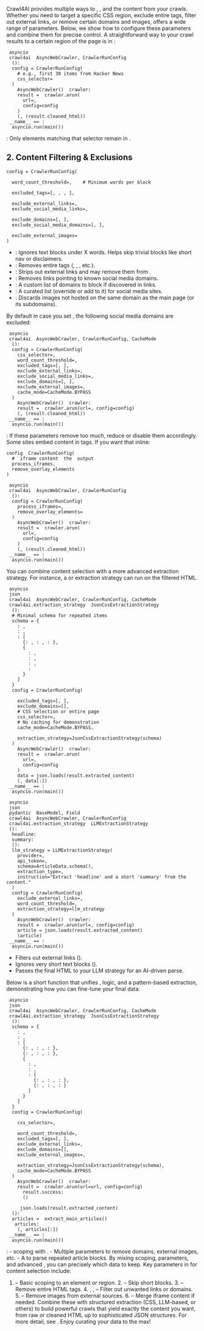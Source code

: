 Crawl4AI provides multiple ways to , , and the content from your crawls. Whether you need to target a specific CSS region, exclude entire tags, filter out external links, or remove certain domains and images, offers a wide range of parameters.
Below, we show how to configure these parameters and combine them for precise control.
A straightforward way to your crawl results to a certain region of the page is in :
```
 asyncio
 crawl4ai  AsyncWebCrawler, CrawlerRunConfig
  ():
  config = CrawlerRunConfig(
    # e.g., first 30 items from Hacker News
    css_selector= 
  )
    AsyncWebCrawler()  crawler:
    result =  crawler.arun(
      url=, 
      config=config
    )
    (, (result.cleaned_html))
 __name__ == :
  asyncio.run(main())

```

: Only elements matching that selector remain in .
## 2. Content Filtering & Exclusions
```
config = CrawlerRunConfig(
  
  word_count_threshold=,    # Minimum words per block
  
  excluded_tags=[, , , ],
  
  exclude_external_links=,  
  exclude_social_media_links=,
  
  exclude_domains=[, ],  
  exclude_social_media_domains=[, ],
  
  exclude_external_images=
)

```

  * : Ignores text blocks under X words. Helps skip trivial blocks like short nav or disclaimers. 
  * : Removes entire tags (, , , etc.). 
  * : Strips out external links and may remove them from . 
  * : Removes links pointing to known social media domains. 
  * : A custom list of domains to block if discovered in links. 
  * : A curated list (override or add to it) for social media sites. 
  * : Discards images not hosted on the same domain as the main page (or its subdomains).


By default in case you set , the following social media domains are excluded: 
```
 asyncio
 crawl4ai  AsyncWebCrawler, CrawlerRunConfig, CacheMode
  ():
  config = CrawlerRunConfig(
    css_selector=, 
    word_count_threshold=,
    excluded_tags=[, ],
    exclude_external_links=,
    exclude_social_media_links=,
    exclude_domains=[, ],
    exclude_external_images=,
    cache_mode=CacheMode.BYPASS
  )
    AsyncWebCrawler()  crawler:
    result =  crawler.arun(url=, config=config)
    (, (result.cleaned_html))
 __name__ == :
  asyncio.run(main())

```

: If these parameters remove too much, reduce or disable them accordingly.
Some sites embed content in tags. If you want that inline: 
```
config  CrawlerRunConfig(
  #  iframe content  the  output
  process_iframes,  
  remove_overlay_elements
)

```

```
 asyncio
 crawl4ai  AsyncWebCrawler, CrawlerRunConfig
  ():
  config = CrawlerRunConfig(
    process_iframes=,
    remove_overlay_elements=
  )
    AsyncWebCrawler()  crawler:
    result =  crawler.arun(
      url=, 
      config=config
    )
    (, (result.cleaned_html))
 __name__ == :
  asyncio.run(main())

```

You can combine content selection with a more advanced extraction strategy. For instance, a or extraction strategy can run on the filtered HTML.
```
 asyncio
 json
 crawl4ai  AsyncWebCrawler, CrawlerRunConfig, CacheMode
 crawl4ai.extraction_strategy  JsonCssExtractionStrategy
  ():
  # Minimal schema for repeated items
  schema = {
    : ,
    : ,
    : [
      {: , : , : },
      {
        : , 
        : , 
        : , 
        : 
      }
    ]
  }
  config = CrawlerRunConfig(
    
    excluded_tags=[, ],
    exclude_domains=[],
    # CSS selection or entire page
    css_selector=,
    # No caching for demonstration
    cache_mode=CacheMode.BYPASS,
    
    extraction_strategy=JsonCssExtractionStrategy(schema)
  )
    AsyncWebCrawler()  crawler:
    result =  crawler.arun(
      url=, 
      config=config
    )
    data = json.loads(result.extracted_content)
    (, data[:]) 
 __name__ == :
  asyncio.run(main())

```

```
 asyncio
 json
 pydantic  BaseModel, Field
 crawl4ai  AsyncWebCrawler, CrawlerRunConfig
 crawl4ai.extraction_strategy  LLMExtractionStrategy
 ():
  headline: 
  summary: 
  ():
  llm_strategy = LLMExtractionStrategy(
    provider=,
    api_token=,
    schema=ArticleData.schema(),
    extraction_type=,
    instruction="Extract 'headline' and a short 'summary' from the content."
  )
  config = CrawlerRunConfig(
    exclude_external_links=,
    word_count_threshold=,
    extraction_strategy=llm_strategy
  )
    AsyncWebCrawler()  crawler:
    result =  crawler.arun(url=, config=config)
    article = json.loads(result.extracted_content)
    (article)
 __name__ == :
  asyncio.run(main())

```

  * Filters out external links (). 
  * Ignores very short text blocks (). 
  * Passes the final HTML to your LLM strategy for an AI-driven parse.


Below is a short function that unifies , logic, and a pattern-based extraction, demonstrating how you can fine-tune your final data:
```
 asyncio
 json
 crawl4ai  AsyncWebCrawler, CrawlerRunConfig, CacheMode
 crawl4ai.extraction_strategy  JsonCssExtractionStrategy
  ():
  schema = {
    : ,
    : ,
    : [
      {: , : , : },
      {: , : , : },
      {
        : ,
        : ,
        : [
          {: , : , : },
          {: , : , : }
        ]
      }
    ]
  }
  config = CrawlerRunConfig(
    
    css_selector=,
    
    word_count_threshold=,
    excluded_tags=[, ], 
    exclude_external_links=,
    exclude_domains=[],
    exclude_external_images=,
    
    extraction_strategy=JsonCssExtractionStrategy(schema),
    cache_mode=CacheMode.BYPASS
  )
    AsyncWebCrawler()  crawler:
    result =  crawler.arun(url=url, config=config)
      result.success:
      ()
       
     json.loads(result.extracted_content)
  ():
  articles =  extract_main_articles()
   articles:
    (, articles[:]) 
 __name__ == :
  asyncio.run(main())

```

: - scoping with . - Multiple parameters to remove domains, external images, etc. - A to parse repeated article blocks.
By mixing scoping, parameters, and advanced , you can precisely which data to keep. Key parameters in for content selection include:
1. – Basic scoping to an element or region. 2. – Skip short blocks. 3. – Remove entire HTML tags. 4. , , – Filter out unwanted links or domains. 5. – Remove images from external sources. 6. – Merge iframe content if needed. 
Combine these with structured extraction (CSS, LLM-based, or others) to build powerful crawls that yield exactly the content you want, from raw or cleaned HTML up to sophisticated JSON structures. For more detail, see . Enjoy curating your data to the max!
